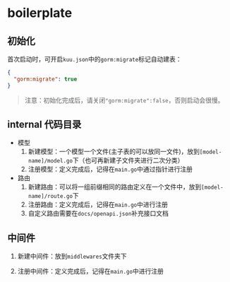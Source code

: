 # boilerplate

## 初始化

首次启动时，可开启`kuu.json`中的`gorm:migrate`标记自动建表：

```json
{
  "gorm:migrate": true
}
```

> 注意：初始化完成后，请关闭`"gorm:migrate":false`，否则启动会很慢。

## internal 代码目录
- 模型 
   1. 新建模型：一个模型一个文件(主子表的可以放同一文件)，放到`[model-name]/model.go`下（也可再新建子文件夹进行二次分类）
   1. 注册模型：定义完成后，记得在`main.go`中通过指针进行注册
- 路由
   1. 新建路由：可以将一组前缀相同的路由定义在一个文件中，放到`[model-name]/route.go`下
   1. 注册路由：定义完成后，记得在`main.go`中进行注册
   1. 自定义路由需要在`docs/openapi.json`补充接口文档
   
## 中间件

1. 新建中间件：放到`middlewares`文件夹下

1. 注册中间件：定义完成后，记得在`main.go`中进行注册

